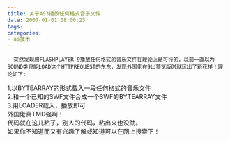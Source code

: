 ```yaml
---
title: 关于AS3播放任何格式音乐文件
date: 2007-01-01 08:00:23
tags:
categories:
- as技术
---
```

      突然发现用FLASHPLAYER 9播放任何格式的音乐文件在理论上是可行的，以前一直以为SOUND类只能LOAD这个HTTPREQUEST的东东，发现外国佬在9出预览版时就玩出了新花样！理论如下:   
 1,以BYTEARRAY的形式载入一段任何格式的音乐文件   
 2.和一个已知的SWF文件合成一个SWF的BYTEARRAY文件   
 3.用LOADER载入，播放即可   
 外国佬真TMD强啊！   
 代码就在这儿粘了，别人的代码，粘出来也没劲。   
 如果你不知道而又有兴趣了解或知道可以在网上搜索下！